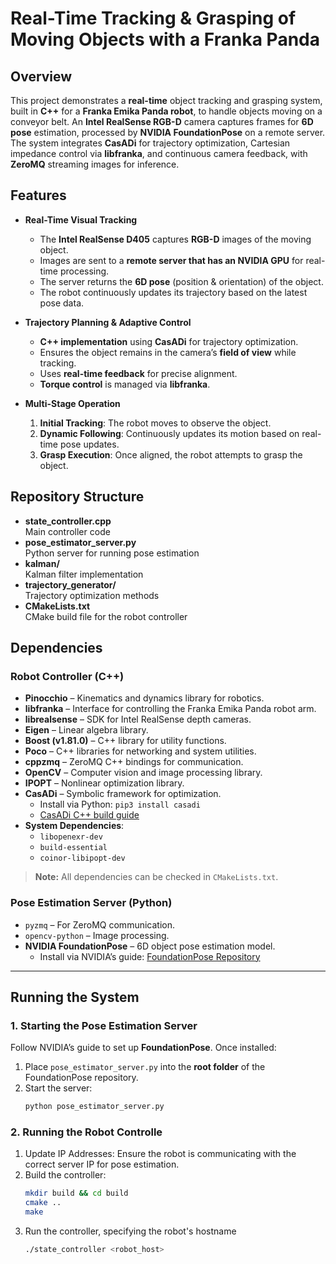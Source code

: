 # Real-Time Tracking & Grasping of Moving Objects with a Franka Panda

## Overview
This project demonstrates a **real-time** object tracking and grasping system, built in **C++** for a **Franka Emika Panda robot**, to handle objects moving on a conveyor belt. An **Intel RealSense RGB-D** camera captures frames for **6D pose** estimation, processed by **NVIDIA FoundationPose** on a remote server. The system integrates **CasADi** for trajectory optimization, Cartesian impedance control via **libfranka**, and continuous camera feedback, with **ZeroMQ** streaming images for inference.

## Features
- **Real-Time Visual Tracking**  
  - The **Intel RealSense D405** captures **RGB-D** images of the moving object.  
  - Images are sent to a **remote server that has an NVIDIA GPU** for real-time processing.  
  - The server returns the **6D pose** (position & orientation) of the object.  
  - The robot continuously updates its trajectory based on the latest pose data.

- **Trajectory Planning & Adaptive Control**  
  - **C++ implementation** using **CasADi** for trajectory optimization.  
  - Ensures the object remains in the camera’s **field of view** while tracking.  
  - Uses **real-time feedback** for precise alignment.  
  - **Torque control** is managed via **libfranka**.

- **Multi-Stage Operation**  
  1. **Initial Tracking**: The robot moves to observe the object.  
  2. **Dynamic Following**: Continuously updates its motion based on real-time pose updates.  
  3. **Grasp Execution**: Once aligned, the robot attempts to grasp the object.

## Repository Structure
- **state_controller.cpp**  
  Main controller code
- **pose_estimator_server.py**  
  Python server for running pose estimation  
- **kalman/**  
  Kalman filter implementation  
- **trajectory_generator/**  
  Trajectory optimization methods  
- **CMakeLists.txt**  
  CMake build file for the robot controller  

## Dependencies

### Robot Controller (C++)
- **Pinocchio** – Kinematics and dynamics library for robotics.  
- **libfranka** – Interface for controlling the Franka Emika Panda robot arm.  
- **librealsense** – SDK for Intel RealSense depth cameras.  
- **Eigen** – Linear algebra library.  
- **Boost (v1.81.0)** – C++ library for utility functions.  
- **Poco** – C++ libraries for networking and system utilities.  
- **cppzmq** – ZeroMQ C++ bindings for communication.  
- **OpenCV** – Computer vision and image processing library.  
- **IPOPT** – Nonlinear optimization library.  
- **CasADi** – Symbolic framework for optimization.  
  - Install via Python: `pip3 install casadi`  
  - [CasADi C++ build guide](https://github.com/zehuilu/Tutorial-on-CasADi-with-CPP)  
- **System Dependencies**:  
  - `libopenexr-dev`  
  - `build-essential`  
  - `coinor-libipopt-dev`  

> **Note:** All dependencies can be checked in `CMakeLists.txt`.

### Pose Estimation Server (Python)
- `pyzmq` – For ZeroMQ communication.  
- `opencv-python` – Image processing.  
- **NVIDIA FoundationPose** – 6D object pose estimation model.  
  - Install via NVIDIA’s guide: [FoundationPose Repository](https://github.com/NVlabs/FoundationPose)

---

## Running the System

### 1. Starting the Pose Estimation Server
Follow NVIDIA’s guide to set up **FoundationPose**. Once installed:
1. Place `pose_estimator_server.py` into the **root folder** of the FoundationPose repository.  
2. Start the server:
   ```bash
   python pose_estimator_server.py

### 2. Running the Robot Controlle
1. Update IP Addresses:
  Ensure the robot is communicating with the correct server IP for pose estimation.
2. Build the controller:
   ```bash
   mkdir build && cd build
   cmake ..
   make
3. Run the controller, specifying the robot's hostname
   ```bash
   ./state_controller <robot_host>
